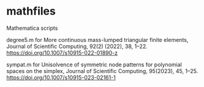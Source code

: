 # mathfiles
Mathematica scripts

degree5.m
for More continuous mass-lumped triangular finite elements, Journal of Scientific Computing, 92(2) (2022), 38, 1–22. https://doi.org/10.1007/s10915-022-01890-z

sympat.m
for Unisolvence of symmetric node patterns for polynomial spaces on the simplex, Journal of Scientific Computing, 95(2023), 45, 1–25. https://doi.org/10.1007/s10915-023-02161-1
